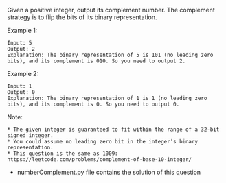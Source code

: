 Given a positive integer, output its complement number. The complement strategy is to flip the bits of its binary representation.

 

Example 1:
```
Input: 5
Output: 2
Explanation: The binary representation of 5 is 101 (no leading zero bits), and its complement is 010. So you need to output 2.
```
 

Example 2:
```
Input: 1
Output: 0
Explanation: The binary representation of 1 is 1 (no leading zero bits), and its complement is 0. So you need to output 0.
```
 

Note:
```
* The given integer is guaranteed to fit within the range of a 32-bit signed integer.
* You could assume no leading zero bit in the integer’s binary representation.
* This question is the same as 1009: https://leetcode.com/problems/complement-of-base-10-integer/
```

* numberComplement.py file contains the solution of this question
